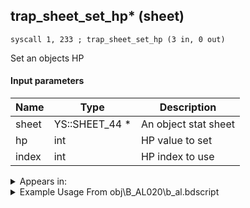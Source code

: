 ## trap_sheet_set_hp* (sheet)

`syscall 1, 233 ; trap_sheet_set_hp (3 in, 0 out)`

Set an objects HP

#### Input parameters
| Name | Type | Description
|------|------|------------
| sheet   | YS::SHEET_44 *   | An object stat sheet
| hp   | int   | HP value to set
| index   | int   | HP index to use




<details>
	<summary>Appears in:</summary>
| filename | Entity (obj)
|----------|-------------
| obj\B_AL020\b_al.bdscript       | ((B) Jafar (Djinn))          
| obj\B_AL100_1ST\b_al.bdscript       | ((M) Volcano Lord)          
| obj\B_AL100_2ND\b_al.bdscript       | ((M) Blizzard Lord)          
| obj\B_AL100_FIRE\b_al.bdscript       | ((B) Volcanic Lord)          
| obj\B_AL100_ICE\b_al.bdscript       | ((B) Blizzard Lord)          
| obj\B_EX370\b_ex.bdscript       | ((B) Zexion (Absent Silhouette))          
| obj\B_EX380\b_ex.bdscript       | ((F) Zexion’s book)          
| obj\F_HB080\f_hb.bdscript       | ((F) CoR’s steam wheel (HB))          
| obj\M_EX350_10\m_ex.bdscript       | ((M) Mushroom 10 (EX))          
| obj\N_NM050_BTL\n_nm.bdscript       | ((N) Lock (BTL) (NM))          
| obj\N_NM060_BTL\n_nm.bdscript       | ((N) Shock (BTL) (NM))          
| obj\N_NM070_BTL\n_nm.bdscript       | ((N) Barrel (BTL) (NM))          

</details>

<details>
	<summary>Example Usage From obj\B_AL020\b_al.bdscript</summary>
```
L148:
 popToSp 0
 pushFromPSpVal 116
 fetchValue 0
 pushImm 0
 sub 
 eqz 
 jz L217
 pushFromPSp 16
 pushImm 1603
 gosub 12, L218
 pushFromPSp 16
 pushImm 1
 pushImm 1
 syscall 1, 218 ; trap_obj_set_unit_arg (3 in, 0 out)
 pushFromPSpVal 116
 pushFromFSp 0
 pushImm 11
 pushImm 0
 gosub 12, L240
 pushFromFSp 0
 pushImm 2
 syscall 1, 54 ; method_obj_reset_collision (2 in, 0 out)
 pushFromFSp 0
 syscall 1, 84 ; trap_obj_sheet (1 in, 1 out)
 pushFromFSp 0
 syscall 1, 84 ; trap_obj_sheet (1 in, 1 out)
 pushImm 2
 syscall 1, 229 ; trap_sheet_max_hp (2 in, 1 out)
 pushImm 2
 syscall 1, 233 ; trap_sheet_set_hp (3 in, 0 out)
 jmp L217
```
</details>

